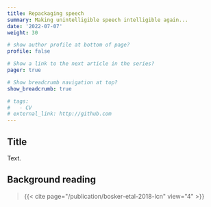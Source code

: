 ```yaml
---
title: Repackaging speech
summary: Making unintelligible speech intelligible again...
date: '2022-07-07'
weight: 30

# show author profile at bottom of page?
profile: false

# Show a link to the next article in the series?
pager: true

# Show breadcrumb navigation at top?
show_breadcrumb: true

# tags:
#   - CV
# external_link: http://github.com
---
```


## Title

Text.

## Background reading

> {{< cite page="/publication/bosker-etal-2018-lcn" view="4" >}}
